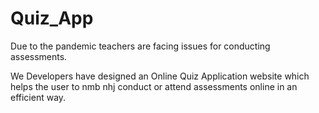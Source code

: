

# Quiz_App

Due to the pandemic teachers are facing issues for conducting assessments.

We Developers have designed an Online Quiz Application website which helps the user to
nmb nhj
conduct or attend assessments online in an efficient way.     
    
